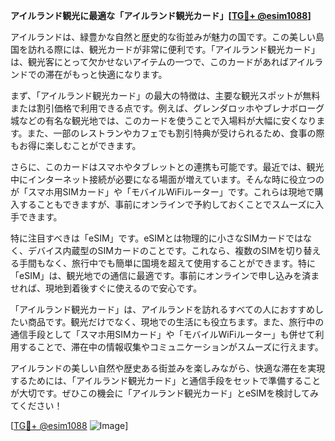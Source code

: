 **アイルランド観光に最適な「アイルランド観光カード」[[TG💪+ @esim1088](https://t.me/s/esim1088)]**

アイルランドは、緑豊かな自然と歴史的な街並みが魅力の国です。この美しい島国を訪れる際には、観光カードが非常に便利です。「アイルランド観光カード」は、観光客にとって欠かせないアイテムの一つで、このカードがあればアイルランドでの滞在がもっと快適になります。

まず、「アイルランド観光カード」の最大の特徴は、主要な観光スポットが無料または割引価格で利用できる点です。例えば、グレンダロッホやブレナボローグ城などの有名な観光地では、このカードを使うことで入場料が大幅に安くなります。また、一部のレストランやカフェでも割引特典が受けられるため、食事の際もお得に楽しむことができます。

さらに、このカードはスマホやタブレットとの連携も可能です。最近では、観光中にインターネット接続が必要になる場面が増えています。そんな時に役立つのが「スマホ用SIMカード」や「モバイルWiFiルーター」です。これらは現地で購入することもできますが、事前にオンラインで予約しておくことでスムーズに入手できます。

特に注目すべきは「eSIM」です。eSIMとは物理的に小さなSIMカードではなく、デバイス内蔵型のSIMカードのことです。これなら、複数のSIMを切り替える手間もなく、旅行中でも簡単に国境を超えて使用することができます。特に「eSIM」は、観光地での通信に最適です。事前にオンラインで申し込みを済ませれば、現地到着後すぐに使えるので安心です。

「アイルランド観光カード」は、アイルランドを訪れるすべての人におすすめしたい商品です。観光だけでなく、現地での生活にも役立ちます。また、旅行中の通信手段として「スマホ用SIMカード」や「モバイルWiFiルーター」も併せて利用することで、滞在中の情報収集やコミュニケーションがスムーズに行えます。

アイルランドの美しい自然や歴史ある街並みを楽しみながら、快適な滞在を実現するためには、「アイルランド観光カード」と通信手段をセットで準備することが大切です。ぜひこの機会に「アイルランド観光カード」とeSIMを検討してみてください！

[[TG💪+ @esim1088](https://t.me/s/esim1088) ![Image](https://i.postimg.cc/Y0z9fWf4/image.png)]